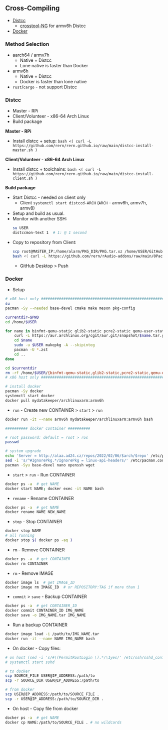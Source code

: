 Cross-Compiling
---
- [Distcc](#distcc)
    - [crosstool-NG](https://github.com/rern/rern.github.io/tree/main/crosstool-NG) for armv6h Distcc
- [Docker](#docker)

### Method Selection
- aarch64 / armv7h
	- Native + Distcc
	- Lone native is faster than Docker
- armv6h
	- Native + Distcc
	- Docker is faster than lone native
- `rust`/`cargo` - not support Distcc

### Distcc
- Master - RPi
- Client/Volunteer - x86-64 Arch Linux
- Build package

**Master - RPi**
- Install distcc + setup: `bash <( curl -L https://github.com/rern/rern.github.io/raw/main/distcc-install-master.sh )`

**Client/Volunteer - x86-64 Arch Linux**
- Install distcc + toolchains: `bash <( curl -L https://github.com/rern/rern.github.io/raw/main/distcc-install-client.sh )`

**Build package**
- Start Distcc - needed on client only
	- Client `systemctl start distccd-ARCH` (`ARCH` - armv6h, armv7h, armv8)
- Setup and build as usual.
- Monitor with another SSH: 
	```sh
	su USER
	distccmon-text 1  # 1: @ 1 second
	```
- Copy to repository from Client:
	```sh
	scp root@MASTER_IP:/home/alarm/PKG_DIR/PKG.tar.xz /home/USER/GitHub/rern.github.io/ARCH
	bash <( curl -L https://github.com/rern/rAudio-addons/raw/main/0Packages/repoupdate.sh )	
	```
	- GitHub Desktop > Push

### Docker
- Setup
```sh
# x86 host only ##############################################################################
su
pacman -Sy --needed base-devel cmake make meson pkg-config

currentdir=$PWD
cd /home/$USER

for name in binfmt-qemu-static glib2-static pcre2-static qemu-user-static; do # keep order
	curl -L https://aur.archlinux.org/cgit/aur.git/snapshot/$name.tar.gz | sudo -u $USER bsdtar xf -
	cd $name
	sudo -u $USER makepkg -A --skipinteg
	pacman -U *.zst
	cd ..
done

cd $currentdir
rm -rf /home/$USER/{binfmt-qemu-static,glib2-static,pcre2-static,qemu-user-static}
# x86 host only ##############################################################################

# install docker
pacman -Sy docker
systemctl start docker
docker pull mydatakeeper/archlinuxarm:armv6h
```
- `run` - Create new CONTAINER > `start` > `run`
```sh
docker run -it --name armv6h mydatakeeper/archlinuxarm:armv6h bash

########## docker container ##########

# root password: default = root > ros
passwd

# system upgrade
echo 'Server = http://alaa.ad24.cz/repos/2022/02/06/$arch/$repo' /etc/pacman.d/mirrorlist
sed -i 's/^#IgnorePkg.*/IgnorePkg = linux-api-headers/' /etc/pacman.conf
pacman -Syu base-devel nano openssh wget
```
- `start` > `run` - Run CONTAINER
```sh
docker ps -a  # get NAME
docker start NAME; docker exec -it NAME bash
```
- `rename` - Rename CONTAINER
```sh
docker ps -a  # get NAME
docker rename NAME NEW_NAME
```
- `stop` - Stop CONTAINER
```sh
docker stop NAME
# all running
docker stop $( docker ps -aq )
```
- `rm` - Remove CONTAINER
```sh
docker ps -a  # get CONTAINER
docker rm CONTAINER
```
- `rm` - Remove IMAGE
```sh
docker image ls  # get IMAGE_ID
docker image rm IMAGE_ID  # or REPOSITORY:TAG if more than 1
```
- `commit` > `save` - Backup CONTAINER
```sh
docker ps -a  # get CONTAINER_ID
docker commit CONTAINER_ID IMG_NAME
docker save -o IMG_NAME.tar IMG_NAME
```
- Run a backup CONTAINER
```sh
docker image load -i /path/to/IMG_NAME.tar
docker run -it --name NAME IMG_NAME bash
```
- On docker - Copy files:
```sh
# on host (sed -i 's/#\(PermitRootLogin \).*/\1yes/' /etc/ssh/sshd_config)
# systemctl start sshd

# to docker
scp SOURCE_FILE USER@IP_ADDRESS:/path/to
scp -r SOURCE_DIR USER@IP_ADDRESS:/path/to

# from docker
scp USER@IP_ADDRESS:/path/to/SOURCE_FILE .
scp -r USER@IP_ADDRESS:/path/to/SOURCE_DIR .
```
- On host - Copy file from docker
```sh
docker ps -a  # get NAME
docker cp NAME:/path/to/SOURCE_FILE . # no wildcards
```
